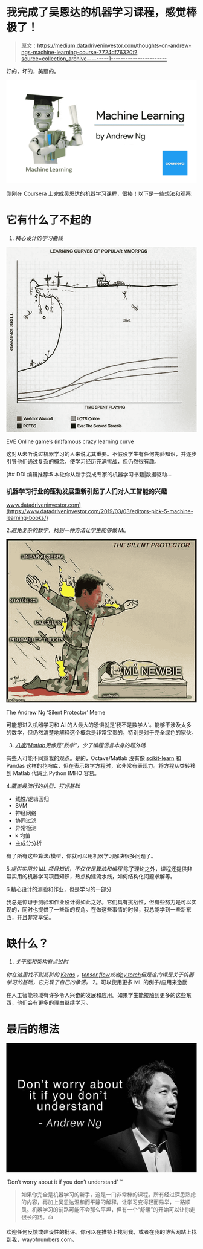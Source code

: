 # 我完成了吴恩达的机器学习课程，感觉棒极了！

> 原文：<https://medium.datadriveninvestor.com/thoughts-on-andrew-ngs-machine-learning-course-7724df76320f?source=collection_archive---------1----------------------->

好的，坏的，美丽的。

![](img/873fe4b731b1e7ac90a0580637ad2fff.png)

刚刚在 [Coursera](https://www.coursera.org) 上完成[吴恩达](https://medium.com/u/592ce2a67248?source=post_page-----7724df76320f--------------------------------)的机器学习课程，很棒！以下是一些想法和观察:

# 它有什么了不起的

1.  *精心设计的学习曲线*

![](img/fb0680e3bff8f0765ac8671cb4364969.png)

EVE Online game’s (in)famous crazy learning curve

这对从未听说过机器学习的人来说尤其重要。不假设学生有任何先验知识，并逐步引导他们通过复杂的概念，使学习经历充满挑战，但仍然很有趣。

[](https://www.datadriveninvestor.com/2019/03/03/editors-pick-5-machine-learning-books/) [## DDI 编辑推荐:5 本让你从新手变成专家的机器学习书籍|数据驱动…

### 机器学习行业的蓬勃发展重新引起了人们对人工智能的兴趣

www.datadriveninvestor.com](https://www.datadriveninvestor.com/2019/03/03/editors-pick-5-machine-learning-books/) 

2.*避免复杂的数学，找到一种方法让学生能够做 ML*

![](img/70ce163910057fa49f85073d6eb0608a.png)

The Andrew Ng ‘Silent Protector’ Meme

可能想进入机器学习和 AI 的人最大的恐惧就是‘我不是数学人’。能够不涉及太多的数学，但仍然清楚地解释这个概念是非常宝贵的，特别是对于完全绿色的家伙。

3. [*八度*](https://www.gnu.org/software/octave/)*/*[*Matlab*](https://www.mathworks.com/products/matlab.html)*更像是“数学”，少了编程语言本身的题外话*

有些人可能不同意我的观点。是的，Octave/Matlab 没有像 [scikit-learn](https://scikit-learn.org/) 和 Pandas 这样的花哨库，但在表示数学方程时，它非常有表现力。将方程从类转移到 Matlab 代码比 Python IMHO 容易。

4.*覆盖最流行的机型，打好基础*

*   线性/逻辑回归
*   SVM
*   神经网络
*   协同过滤
*   异常检测
*   k 均值
*   主成分分析

有了所有这些算法/模型，你就可以用机器学习解决很多问题了。

5.*提供实用的 ML 项目知识，不仅仅是算法和编程*
除了理论之外，课程还提供非常实用的机器学习项目知识，热点构建流水线，如何结构化问题求解等。

6.精心设计的测验和作业，也是学习的一部分

我总是惊讶于测验和作业设计得如此之好。它们具有挑战性，但有些努力是可以实现的，同时也提供了一些新的视角。在做这些事情的时候，我总能学到一些新东西，并且非常享受。

# 缺什么？

1.  *关于库和架构有点过时*

*你在这里找不到高阶的* [*Keras*](http://keras.io/) *，*[*tensor flow*](https://www.tensorflow.org/)*或者*[*py torch*](https://pytorch.org/)*但是这门课是关于机器学习的基础，它兑现了自己的承诺。* 2。可以使用更多 ML 的例子/应用来激励

在人工智能领域有许多令人兴奋的发展和应用。如果学生能接触到更多的这些东西，他们会有更多的理由继续学习。

# 最后的想法

![](img/4dc106901469cfba97125135f409f2f1.png)

‘Don’t worry about it if you don’t understand’ ™️

> 如果你完全是机器学习的新手，这是一门非常棒的课程。所有经过深思熟虑的内容，再加上吴恩达温和而平静的解释，让学习变得轻而易举，一路顺风。机器学习的前路可能不会那么平坦，但有一个“舒缓”的开始可以让你走很长的路。👍

欢迎任何反馈或建设性的批评。你可以在推特上找到我，或者在我的博客网站上找到我，wayofnumbers.com。
